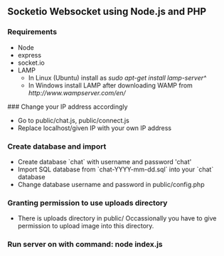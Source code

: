 ## Socketio Websocket using Node.js and PHP

### Requirements
<ul>
	<li> Node</li>
	<li> express </li>
	<li> socket.io </li>
	<li> LAMP 
		<ul>
	 	<li> In Linux (Ubuntu) install as <i>sudo apt-get install lamp-server^</i></li>
		<li> In Windows install LAMP after downloading WAMP from <i>http://www.wampserver.com/en/</i></li>
		</ul>
	</li>
</ul>
### Change your IP address accordingly
<ul>
<li> Go to public/chat.js, public/connect.js</li>
<li> Replace localhost/given IP with your own IP address</li>
</ul>

### Create database and import
<ul>
<li> Create database `chat` with username and password 'chat'</li>
<li> Import SQL database from `chat-YYYY-mm-dd.sql` into your `chat` database</li>
<li> Change database username and password in public/config.php</li>
</ul>

### Granting permission to use uploads directory
<ul>
<li> There is uploads directory in public/
Occassionally you have to give permission to upload image into this directory.
</li>
</ul>
 
### Run server on with command: node index.js


